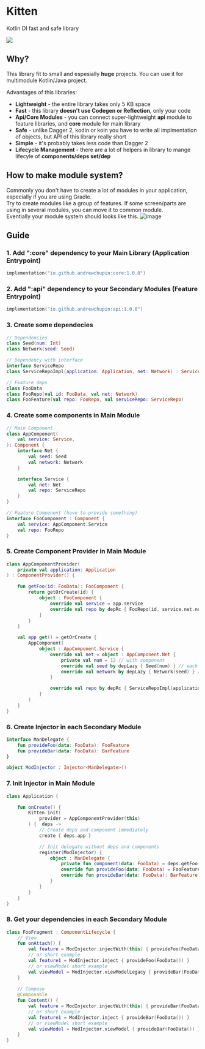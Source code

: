 # Kitten
Kotlin DI fast and safe library

<img src="https://i.pinimg.com/236x/ae/a3/5a/aea35a7874af4c09d2ee73998d8f8b6d.jpg">

## Why?
This library fit to small and espesially **huge** projects. You can use it for multimodule Kotlin/Java project.

Advantages of this libraries:
- **Lightweight** - the entire library takes only 5 KB space
- **Fast** - this library **doesn't use Codegen or Reflection**, only your code
- **Api/Core Modules** - you can connect super-lightweight **api** module to feature libraries, and **core** module for main library
- **Safe** - unlike Dagger 2, kodin or koin you have to write all implmentation of objects, but API of this library really short
- **Simple** - it's probably takes less code than Dagger 2
- **Lifecycle Management** - there are a lot of helpers in library to mange lifecyle of **components/deps set/dep**

## How to make module system?
Commonly you don't have to create a lot of modules in your application, especially if you are using Gradle.
</br>
Try to create modules like a group of features. If some screen/parts are using in several modules, you can move it to common module.
</br>
Eventially your module system should looks like this.
![image](https://user-images.githubusercontent.com/15245196/155395076-9c6e679d-3444-4455-9c8c-2d9e1903e480.png)


## Guide
### 1. Add ":core" dependency to your Main Library (Application Entrypoint)
``` kotlin
implementation("io.github.andrewchupin:core:1.0.0")
```
### 2. Add ":api" dependency to your Secondary Modules (Feature Entrypoint)
``` kotlin
implementation("io.github.andrewchupin:api:1.0.0")
```
### 3. Create some dependecies
``` kotlin
// Dependencies
class Seed(num: Int)
class Network(seed: Seed)

// Dependency with interface
interface ServiceRepo
class ServiceRepoImpl(application: Application, net: Network) : ServiceRepo

// Feature deps
class FooData
class FooRepo(val id: FooData, val net: Network)
class FooFeature(val repo: FooRepo, val serviceRepo: ServiceRepo)
```
### 4. Create some components in Main Module
``` kotlin
// Main Component
class AppComponent(
    val service: Service,
): Component {
    interface Net {
        val seed: Seed
        val network: Network
    }

    interface Service {
        val net: Net
        val repo: ServiceRepo
    }
}

// Feature Component (have to provide something)
interface FooComponent : Component {
	val service: AppComponent.Service
	val repo: FooRepo
}
```

### 5. Create Component Provider in Main Module
``` kotlin
class AppComponentProvider(
	private val application: Application
) : ComponentProvider() {

	fun getFoo(id: FooData): FooComponent {
		return getOrCreate(id) {
			object : FooComponent {
				override val service = app.service
				override val repo by depRc { FooRepo(id, service.net.network) }
			}
		}
	}

	val app get() = getOrCreate {
		AppComponent(
			object : AppComponent.Service {
				override val net = object : AppComponent.Net {
					private val num = 12 // with component
					override val seed by depLazy { Seed(num) } // each time new
					override val network by depLazy { Network(seed) } // first call
				}

				override val repo by depRc { ServiceRepoImpl(application, net.network) } // ref-counter
			}
		)
	}
}
```

### 6. Create Injector in each Secondary Module
``` kotlin
interface ManDelegate {
    fun provideFoo(data: FooData): FooFeature
    fun provideBar(data: FooData): BarFeature
}

object ModInjector : Injector<ManDelegate>()
```

### 7. Init Injector in Main Module

``` kotlin
class Application {

    fun onCreate() {
        Kitten.init(
			provider = AppComponentProvider(this)
		) {  deps ->
			// Create deps and component immediately
			create { deps.app }

			// Init delegate without deps and components
			register(ModInjector) {
				object : ManDelegate {
					private fun component(data: FooData) = deps.getFoo(data)
					override fun provideFoo(data: FooData) = FooFeature(component(data).repo, deps.app.service.repo)
					override fun provideBar(data: FooData): BarFeature = BarFeature(component(data).service.repo)
				}
			}
		}
    }
}
```


### 8. Get your dependencies in each Secondary Module
``` kotlin
class FooFragment : ComponentLifecycle {
    // View
    fun onAttach() {
		val feature = ModInjector.injectWith(this) { provideFoo(FooData()) }
		// or short example
		val feature1 = ModInjector.inject { provideFoo(FooData()) }
		// or viewModel short example
		val viewModel = ModInjector.viewModelLegacy { provideBar(FooData()) }
	}
    
    // Compose
    @Composable
	fun Content() {
		val feature = ModInjector.injectWith(this) { provideBar(FooData()) }
		// or short example
		val feature1 = ModInjector.inject { provideBar(FooData()) }
		// or viewModel short example
		val viewModel = ModInjector.viewModel { provideBar(FooData()) }
	}
}
```
